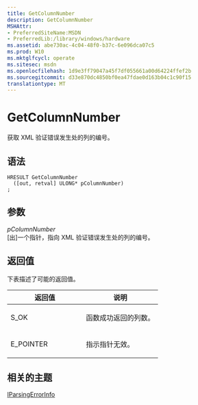 ```yaml
---
title: GetColumnNumber
description: GetColumnNumber
MSHAttr:
- PreferredSiteName:MSDN
- PreferredLib:/library/windows/hardware
ms.assetid: abe730ac-4c04-48f0-b37c-6e096dca07c5
ms.prod: W10
ms.mktglfcycl: operate
ms.sitesec: msdn
ms.openlocfilehash: 1d9e3ff79047a45f7df055661a00d64224ffef2b
ms.sourcegitcommit: d33e870dc4850bf0ea47fdae0d163b04c1c90f15
translationtype: MT
---
```

# <a name="getcolumnnumber"></a>GetColumnNumber


获取 XML 验证错误发生处的列的编号。

## <a name="syntax"></a>语法


``` syntax
HRESULT GetColumnNumber
  ([out, retval] ULONG* pColumnNumber)
;
```

## <a name="parameters"></a>参数


<a href="" id="pcolumnnumber"></a>*pColumnNumber*  
\[出\]一个指针，指向 XML 验证错误发生处的列的编号。

## <a name="return-value"></a>返回值


下表描述了可能的返回值。

<table>
<colgroup>
<col width="50%" />
<col width="50%" />
</colgroup>
<thead>
<tr class="header">
<th>返回值</th>
<th>说明</th>
</tr>
</thead>
<tbody>
<tr class="odd">
<td><p>S_OK</p></td>
<td><p>函数成功返回的列数。</p></td>
</tr>
<tr class="even">
<td><p>E_POINTER</p></td>
<td><p>指示指针无效。</p></td>
</tr>
</tbody>
</table>

 

## <a name="related-topics"></a>相关的主题


[IParsingErrorInfo](iparsingerrorinfo.md)

 

 







